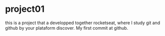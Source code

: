 # project01
this is a project that a developped together rocketseat, where I study git and github by your plataform discover.
My first commit at github.
